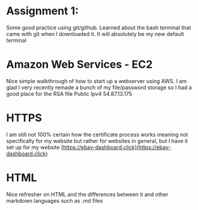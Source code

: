 # Assignment 1:
Some good practice using git/github.
Learned about the bash terminal that came with git when I downloaded it. It will absolutely be my new default terminal

# Amazon Web Services - EC2
Nice simple walkthrough of how to start up a webserver using AWS. 
I am glad I very recently remade a bunch of my file/password storage so I had a good place for the RSA file
Public Ipv4 54.87.13.175

# HTTPS
I am still not 100% certain how the certificate process works meaning not specifically for my website but rather for websites in general, but I have it set up for my website
[https://ebay-dashboard.click](https://ebay-dashboard.click)

# HTML
Nice refresher on HTML and the differences between it and other markdown languages such as .md files
